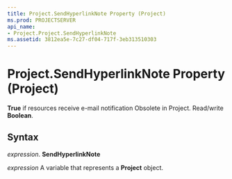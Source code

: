 ```yaml
---
title: Project.SendHyperlinkNote Property (Project)
ms.prod: PROJECTSERVER
api_name:
- Project.Project.SendHyperlinkNote
ms.assetid: 3812ea5e-7c27-df04-717f-3eb313510303
---
```



# Project.SendHyperlinkNote Property (Project)

 **True** if resources receive e-mail notification Obsolete in Project. Read/write **Boolean**.


## Syntax

 _expression_. **SendHyperlinkNote**

 _expression_ A variable that represents a **Project** object.


